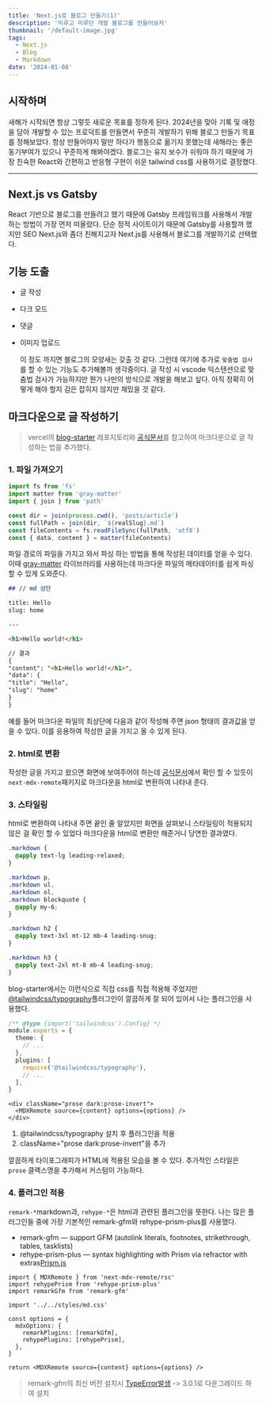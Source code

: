 ```yaml
---
title: 'Next.js로 블로그 만들기(1)'
description: '미루고 미루던 개발 블로그를 만들어보자'
thumbnail: '/default-image.jpg'
tags:
  - Next.js
  - Blog
  - Markdown
date: '2024-01-08'
---
```


## 시작하며

새해가 시작되면 항상 그렇듯 새로운 목표를 정하게 된다. 2024년을 맞아 기록 및 애정을 담아 개발할 수 있는 프로덕트를 만들면서 꾸준히 개발하기 위해 블로그 만들기 목표를 정해보았다. 항상 만들어야지 말만 하다가 행동으로 옮기지 못했는데 새해라는 좋은 동기부여가 있으니 꾸준하게 해봐야겠다. 블로그는 유지 보수가 쉬워야 하기 때문에 가장 친숙한 React와 간편하고 반응형 구현이 쉬운 tailwind css를 사용하기로 결정했다.

---

## Next.js vs Gatsby

React 기반으로 블로그를 만들려고 했기 때문에 Gatsby 프레임워크를 사용해서 개발하는 방법이 가장 먼저 떠올랐다. 단순 정적 사이트이기 때문에 Gatsby를 사용할까 했지만 SEO Next.js와 좀더 친해지고자 Next.js를 사용해서 블로그를 개발하기로 선택했다.

## 기능 도출

- 글 작성
- 다크 모드
- 댓글
- 이미지 업로드

  이 정도 까지면 블로그의 모양새는 갖출 것 같다. 그런데 여기에 추가로 `맞춤법 검사`를 할 수 있는 기능도 추가해볼까 생각중이다. 글 작성 시 vscode 익스텐션으로 맞춤법 검사가 가능하지만 뭔가 나만의 방식으로 개발을 해보고 싶다. 아직 정확히 어떻게 해야 할지 감은 잡히지 않지만 재밌을 것 같다.

## 마크다운으로 글 작성하기

> vercel의 [blog-starter](https://github.com/vercel/next.js/tree/canary/examples/blog-starter) 레포지토리와 [공식문서](https://nextjs.org/docs/app/building-your-application/configuring/mdx)를 참고하여 마크다운으로 글 작성하는 법을 추가했다.

### 1. 파일 가져오기

```typescript
import fs from 'fs'
import matter from 'gray-matter'
import { join } from 'path'

const dir = join(process.cwd(), 'posts/article')
const fullPath = join(dir, `${realSlug}.md`)
const fileContents = fs.readFileSync(fullPath, 'utf8')
const { data, content } = matter(fileContents)
```

파일 경로의 파일을 가지고 와서 파싱 하는 방법을 통해 작성된 데이터를 얻을 수 있다. 이때 [gray-matter](https://www.npmjs.com/package/gray-matter) 라이브러리를 사용하는데 마크다운 파일의 메타데이터를 쉽게 파싱 할 수 있게 도와준다.

```md
## // md 상단

title: Hello
slug: home

---

<h1>Hello world!</h1>

// 결과
{
"content": "<h1>Hello world!</h1>",
"data": {
"title": "Hello",
"slug": "home"
}
}
```

예를 들어 마크다운 파일의 최상단에 다음과 같이 작성해 주면 json 형태의 결과값을 얻을 수 있다. 이를 응용하여 작성한 글을 가지고 올 수 있게 된다.

### 2. html로 변환

작성한 글을 가지고 왔으면 화면에 보여주어야 하는데 [공식문서](https://nextjs.org/docs/app/building-your-application/configuring/mdx)에서 확인 할 수 있듯이 `next-mdx-remote`패키지로 마크다운을 html로 변환하여 나타내 준다.

### 3. 스타일링

html로 변환하여 나타내 주면 끝인 줄 알았지만 화면을 살펴보니 스타일링이 적용되지 않은 걸 확인 할 수 있었다 마크다운을 html로 변환만 해준거니 당연한 결과였다.

```css
.markdown {
  @apply text-lg leading-relaxed;
}

.markdown p,
.markdown ul,
.markdown ol,
.markdown blockquote {
  @apply my-6;
}

.markdown h2 {
  @apply text-3xl mt-12 mb-4 leading-snug;
}

.markdown h3 {
  @apply text-2xl mt-8 mb-4 leading-snug;
}
```

blog-starter에서는 이런식으로 직접 css를 직접 적용해 주었지만 [@tailwindcss/typography](https://tailwindcss.com/docs/typography-plugin)플러그인이 깔끔하게 잘 되어 있어서 나는 플러그인을 사용했다.

```ts
/** @type {import('tailwindcss').Config} */
module.exports = {
  theme: {
    // ...
  },
  plugins: [
    require('@tailwindcss/typography'),
    // ...
  ],
}
```

```tsx
<div className="prose dark:prose-invert">
  <MDXRemote source={content} options={options} />
</div>
```

1. @tailwindcss/typography 설치 후 플러그인을 적용
2. className="prose dark:prose-invert"을 추가

깔끔하게 타이포그래피가 HTML에 적용된 모습을 볼 수 있다. 추가적인 스타일은 `prose` 클랙스명을 추가해서 커스텀이 가능하다.

### 4. 플러그인 적용

`remark-*`markdown과, `rehype-*`은 html과 관련된 플러그인을 뜻한다. 나는 많은 플러그인들 중에 가장 기본적인 remark-gfm와 rehype-prism-plus를 사용했다.

- remark-gfm — support GFM (autolink literals, footnotes, strikethrough, tables, tasklists)
- rehype-prism-plus — syntax highlighting with Prism via refractor with extras[Prism.js](https://github.com/PrismJS/prism-themes/tree/master/themes)

```tsx
import { MDXRemote } from 'next-mdx-remote/rsc'
import rehypePrism from 'rehype-prism-plus'
import remarkGfm from 'remark-gfm'

import '../../styles/md.css'

const options = {
  mdxOptions: {
    remarkPlugins: [remarkGfm],
    rehypePlugins: [rehypePrism],
  },
}

return <MDXRemote source={content} options={options} />
```

> remark-gfm의 최신 버전 설치시 [TypeError발생](https://github.com/remarkjs/remark-gfm/issues/57) -> 3.0.1로 다운그레이드 하여 설치
